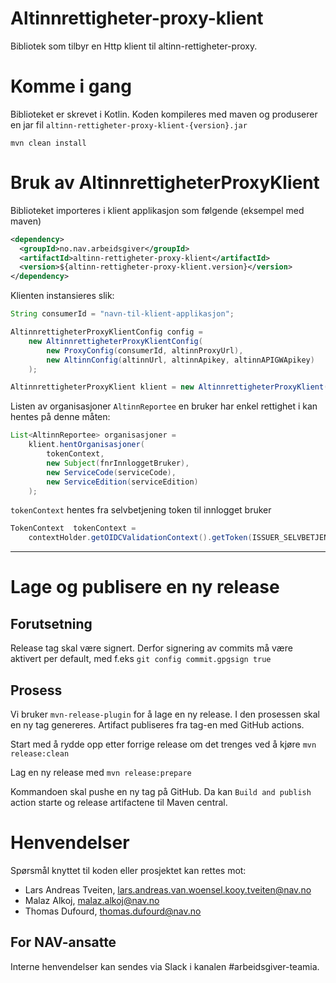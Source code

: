 Altinnrettigheter-proxy-klient
==============================

Bibliotek som tilbyr en Http klient til altinn-rettigheter-proxy.

# Komme i gang

Biblioteket er skrevet i Kotlin. Koden kompileres med maven og produserer en jar fil `altinn-rettigheter-proxy-klient-{version}.jar`

`mvn clean install`

# Bruk av AltinnrettigheterProxyKlient 

Biblioteket importeres i klient applikasjon som følgende (eksempel med maven)
```xml
<dependency>
  <groupId>no.nav.arbeidsgiver</groupId>
  <artifactId>altinn-rettigheter-proxy-klient</artifactId>
  <version>${altinn-rettigheter-proxy-klient.version}</version>
</dependency>
```

Klienten instansieres slik: 
```java
String consumerId = "navn-til-klient-applikasjon";

AltinnrettigheterProxyKlientConfig config = 
    new AltinnrettigheterProxyKlientConfig(
        new ProxyConfig(consumerId, altinnProxyUrl),
        new AltinnConfig(altinnUrl, altinnApikey, altinnAPIGWApikey)
    );

AltinnrettigheterProxyKlient klient = new AltinnrettigheterProxyKlient(config, restTemplateBuilder);
```

Listen av organisasjoner `AltinnReportee` en bruker har enkel rettighet i kan hentes på denne måten:
```java
List<AltinnReportee> organisasjoner =  
    klient.hentOrganisasjoner(
        tokenContext,
        new Subject(fnrInnloggetBruker),
        new ServiceCode(serviceCode),
        new ServiceEdition(serviceEdition)
    );
```

`tokenContext` hentes fra selvbetjening token til innlogget bruker
```java
TokenContext  tokenContext = 
    contextHolder.getOIDCValidationContext().getToken(ISSUER_SELVBETJENING);
``` 

---
# Lage og publisere en ny release
## Forutsetning
Release tag skal være signert. Derfor signering av commits må være aktivert per default, med f.eks `git config commit.gpgsign true`

## Prosess
Vi bruker `mvn-release-plugin` for å lage en ny release. I den prosessen skal en ny tag genereres.
 Artifact publiseres fra tag-en med GitHub actions.

Start med å rydde opp etter forrige release om det trenges ved å kjøre `mvn release:clean`

Lag en ny release med `mvn release:prepare`

Kommandoen skal pushe en ny tag på GitHub. Da kan `Build and publish` action starte og release artifactene til Maven central.

# Henvendelser

Spørsmål knyttet til koden eller prosjektet kan rettes mot:

* Lars Andreas Tveiten, lars.andreas.van.woensel.kooy.tveiten@nav.no
* Malaz Alkoj, malaz.alkoj@nav.no
* Thomas Dufourd, thomas.dufourd@nav.no

## For NAV-ansatte

Interne henvendelser kan sendes via Slack i kanalen #arbeidsgiver-teamia.
